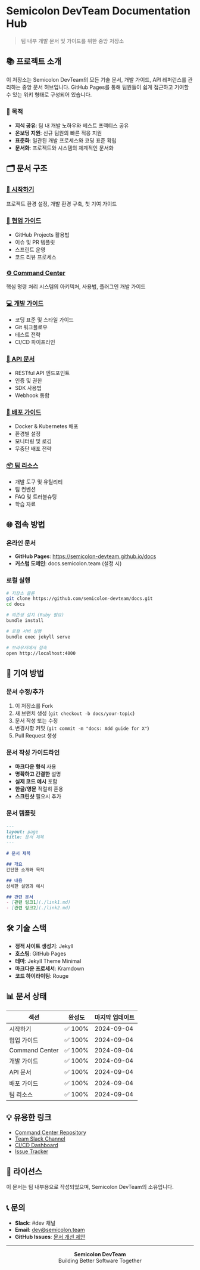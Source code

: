 # Semicolon DevTeam Documentation Hub

> 팀 내부 개발 문서 및 가이드를 위한 중앙 저장소

## 📚 프로젝트 소개

이 저장소는 Semicolon DevTeam의 모든 기술 문서, 개발 가이드, API 레퍼런스를 관리하는 중앙 문서 허브입니다. GitHub Pages를 통해 팀원들이 쉽게 접근하고 기여할 수 있는 위키 형태로 구성되어 있습니다.

### 🎯 목적

- **지식 공유**: 팀 내 개발 노하우와 베스트 프랙티스 공유
- **온보딩 지원**: 신규 팀원의 빠른 적응 지원
- **표준화**: 일관된 개발 프로세스와 코딩 표준 확립
- **문서화**: 프로젝트와 시스템의 체계적인 문서화

## 🗂️ 문서 구조

### [🚀 시작하기](./getting-started/README.md)
프로젝트 환경 설정, 개발 환경 구축, 첫 기여 가이드

### [🤝 협업 가이드](./collaboration/README.md)
- GitHub Projects 활용법
- 이슈 및 PR 템플릿
- 스프린트 운영
- 코드 리뷰 프로세스

### [⚙️ Command Center](./command-center/README.md)
핵심 명령 처리 시스템의 아키텍처, 사용법, 플러그인 개발 가이드

### [💻 개발 가이드](./development/README.md)
- 코딩 표준 및 스타일 가이드
- Git 워크플로우
- 테스트 전략
- CI/CD 파이프라인

### [📡 API 문서](./api/README.md)
- RESTful API 엔드포인트
- 인증 및 권한
- SDK 사용법
- Webhook 통합

### [🚢 배포 가이드](./deployment/README.md)
- Docker & Kubernetes 배포
- 환경별 설정
- 모니터링 및 로깅
- 무중단 배포 전략

### [📦 팀 리소스](./resources/README.md)
- 개발 도구 및 유틸리티
- 팀 컨벤션
- FAQ 및 트러블슈팅
- 학습 자료

## 🌐 접속 방법

### 온라인 문서
- **GitHub Pages**: https://semicolon-devteam.github.io/docs
- **커스텀 도메인**: docs.semicolon.team (설정 시)

### 로컬 실행
```bash
# 저장소 클론
git clone https://github.com/semicolon-devteam/docs.git
cd docs

# 의존성 설치 (Ruby 필요)
bundle install

# 로컬 서버 실행
bundle exec jekyll serve

# 브라우저에서 접속
open http://localhost:4000
```

## 🤝 기여 방법

### 문서 수정/추가
1. 이 저장소를 Fork
2. 새 브랜치 생성 (`git checkout -b docs/your-topic`)
3. 문서 작성 또는 수정
4. 변경사항 커밋 (`git commit -m "docs: Add guide for X"`)
5. Pull Request 생성

### 문서 작성 가이드라인
- **마크다운 형식** 사용
- **명확하고 간결한** 설명
- **실제 코드 예시** 포함
- **한글/영문** 적절히 혼용
- **스크린샷** 필요시 추가

### 문서 템플릿
```markdown
---
layout: page
title: 문서 제목
---

# 문서 제목

## 개요
간단한 소개와 목적

## 내용
상세한 설명과 예시

## 관련 문서
- [관련 링크1](./link1.md)
- [관련 링크2](./link2.md)
```

## 🛠️ 기술 스택

- **정적 사이트 생성기**: Jekyll
- **호스팅**: GitHub Pages
- **테마**: Jekyll Theme Minimal
- **마크다운 프로세서**: Kramdown
- **코드 하이라이팅**: Rouge

## 📊 문서 상태

| 섹션 | 완성도 | 마지막 업데이트 |
|-----|--------|--------------|
| 시작하기 | ✅ 100% | 2024-09-04 |
| 협업 가이드 | ✅ 100% | 2024-09-04 |
| Command Center | ✅ 100% | 2024-09-04 |
| 개발 가이드 | ✅ 100% | 2024-09-04 |
| API 문서 | ✅ 100% | 2024-09-04 |
| 배포 가이드 | ✅ 100% | 2024-09-04 |
| 팀 리소스 | ✅ 100% | 2024-09-04 |

## 💡 유용한 링크

- [Command Center Repository](https://github.com/semicolon-devteam/command-center)
- [Team Slack Channel](https://semicolon-team.slack.com)
- [CI/CD Dashboard](https://ci.semicolon.team)
- [Issue Tracker](https://github.com/semicolon-devteam/docs/issues)

## 📝 라이선스

이 문서는 팀 내부용으로 작성되었으며, Semicolon DevTeam의 소유입니다.

## 📞 문의

- **Slack**: #dev 채널
- **Email**: dev@semicolon.team
- **GitHub Issues**: [문서 개선 제안](https://github.com/semicolon-devteam/docs/issues)

---

<div align="center">
  <strong>Semicolon DevTeam</strong><br>
  Building Better Software Together
</div>